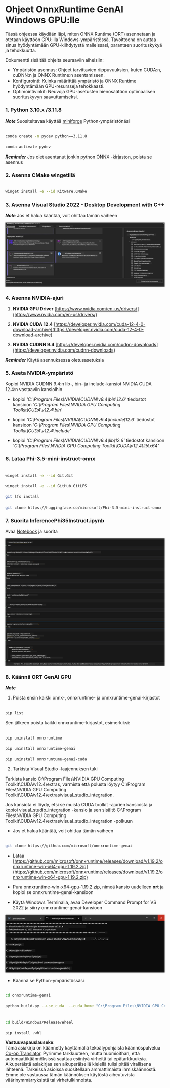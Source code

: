 <!--
CO_OP_TRANSLATOR_METADATA:
{
  "original_hash": "b066fc29c1b2129df84e027cb75119ce",
  "translation_date": "2025-05-09T18:44:35+00:00",
  "source_file": "md/02.Application/01.TextAndChat/Phi3/ORTWindowGPUGuideline.md",
  "language_code": "fi"
}
-->
# **Ohjeet OnnxRuntime GenAI Windows GPU:lle**

Tässä ohjeessa käydään läpi, miten ONNX Runtime (ORT) asennetaan ja otetaan käyttöön GPU:illa Windows-ympäristössä. Tavoitteena on auttaa sinua hyödyntämään GPU-kiihdytystä malleissasi, parantaen suorituskykyä ja tehokkuutta.

Dokumentti sisältää ohjeita seuraaviin aiheisiin:

- Ympäristön asennus: Ohjeet tarvittavien riippuvuuksien, kuten CUDA:n, cuDNN:n ja ONNX Runtime:n asentamiseen.
- Konfigurointi: Kuinka määrittää ympäristö ja ONNX Runtime hyödyntämään GPU-resursseja tehokkaasti.
- Optimointivinkit: Neuvoja GPU-asetusten hienosäätöön optimaalisen suorituskyvyn saavuttamiseksi.

### **1. Python 3.10.x /3.11.8**

   ***Note*** Suositeltavaa käyttää [miniforge](https://github.com/conda-forge/miniforge/releases/latest/download/Miniforge3-Windows-x86_64.exe) Python-ympäristönäsi

   ```bash

   conda create -n pydev python==3.11.8

   conda activate pydev

   ```

   ***Reminder*** Jos olet asentanut jonkin python ONNX -kirjaston, poista se asennus

### **2. Asenna CMake wingetillä**

   ```bash

   winget install -e --id Kitware.CMake

   ```

### **3. Asenna Visual Studio 2022 - Desktop Development with C++**

   ***Note*** Jos et halua kääntää, voit ohittaa tämän vaiheen

![CPP](../../../../../../translated_images/01.8964c1fa47e00dc36af710b967e72dd2f8a2be498e49c8d4c65c11ba105dedf8.fi.png)


### **4. Asenna NVIDIA-ajuri**

1. **NVIDIA GPU Driver**  [https://www.nvidia.com/en-us/drivers/](https://www.nvidia.com/en-us/drivers/)

2. **NVIDIA CUDA 12.4** [https://developer.nvidia.com/cuda-12-4-0-download-archive](https://developer.nvidia.com/cuda-12-4-0-download-archive)

3. **NVIDIA CUDNN 9.4**  [https://developer.nvidia.com/cudnn-downloads](https://developer.nvidia.com/cudnn-downloads)

***Reminder*** Käytä asennuksessa oletusasetuksia

### **5. Aseta NVIDIA-ympäristö**

Kopioi NVIDIA CUDNN 9.4:n lib-, bin- ja include-kansiot NVIDIA CUDA 12.4:n vastaaviin kansioihin

- kopioi *'C:\Program Files\NVIDIA\CUDNN\v9.4\bin\12.6'* tiedostot kansioon *'C:\Program Files\NVIDIA GPU Computing Toolkit\CUDA\v12.4\bin'*

- kopioi *'C:\Program Files\NVIDIA\CUDNN\v9.4\include\12.6'* tiedostot kansioon *'C:\Program Files\NVIDIA GPU Computing Toolkit\CUDA\v12.4\include'*

- kopioi *'C:\Program Files\NVIDIA\CUDNN\v9.4\lib\12.6'* tiedostot kansioon *'C:\Program Files\NVIDIA GPU Computing Toolkit\CUDA\v12.4\lib\x64'*


### **6. Lataa Phi-3.5-mini-instruct-onnx**

   ```bash

   winget install -e --id Git.Git

   winget install -e --id GitHub.GitLFS

   git lfs install

   git clone https://huggingface.co/microsoft/Phi-3.5-mini-instruct-onnx

   ```

### **7. Suorita InferencePhi35Instruct.ipynb**

   Avaa [Notebook](../../../../../../code/09.UpdateSamples/Aug/ortgpu-phi35-instruct.ipynb) ja suorita

![RESULT](../../../../../../translated_images/02.be96d16e7b1007f1f3941f65561553e62ccbd49c962f3d4a9154b8326c033ec1.fi.png)

### **8. Käännä ORT GenAI GPU**

   ***Note*** 
   
   1. Poista ensin kaikki onnx-, onnxruntime- ja onnxruntime-genai-kirjastot

   ```bash

   pip list 
   
   ```

   Sen jälkeen poista kaikki onnxruntime-kirjastot, esimerkiksi:

   ```bash

   pip uninstall onnxruntime

   pip uninstall onnxruntime-genai

   pip uninstall onnxruntume-genai-cuda
   
   ```

   2. Tarkista Visual Studio -laajennuksen tuki

   Tarkista kansio C:\Program Files\NVIDIA GPU Computing Toolkit\CUDA\v12.4\extras, varmista että polusta löytyy C:\Program Files\NVIDIA GPU Computing Toolkit\CUDA\v12.4\extras\visual_studio_integration. 

   Jos kansiota ei löydy, etsi se muista CUDA toolkit -ajurien kansioista ja kopioi visual_studio_integration -kansio ja sen sisältö C:\Program Files\NVIDIA GPU Computing Toolkit\CUDA\v12.4\extras\visual_studio_integration -polkuun

   - Jos et halua kääntää, voit ohittaa tämän vaiheen

   ```bash

   git clone https://github.com/microsoft/onnxruntime-genai

   ```

   - Lataa [https://github.com/microsoft/onnxruntime/releases/download/v1.19.2/onnxruntime-win-x64-gpu-1.19.2.zip](https://github.com/microsoft/onnxruntime/releases/download/v1.19.2/onnxruntime-win-x64-gpu-1.19.2.zip)

   - Pura onnxruntime-win-x64-gpu-1.19.2.zip, nimeä kansio uudelleen **ort** ja kopioi se onnxruntime-genai-kansioon

   - Käytä Windows Terminalia, avaa Developer Command Prompt for VS 2022 ja siirry onnxruntime-genai-kansioon

![RESULT](../../../../../../translated_images/03.53bb08e3bde53edd1735c5546fb32b9b0bdba93d8241c5e6e3196d8bc01adbd7.fi.png)

   - Käännä se Python-ympäristössäsi

   ```bash

   cd onnxruntime-genai

   python build.py --use_cuda  --cuda_home "C:\Program Files\NVIDIA GPU Computing Toolkit\CUDA\v12.4" --config Release
 

   cd build/Windows/Release/Wheel

   pip install .whl

   ```

**Vastuuvapauslauseke**:  
Tämä asiakirja on käännetty käyttämällä tekoälypohjaista käännöspalvelua [Co-op Translator](https://github.com/Azure/co-op-translator). Pyrimme tarkkuuteen, mutta huomioithan, että automaattikäännöksissä saattaa esiintyä virheitä tai epätarkkuuksia. Alkuperäistä asiakirjaa sen alkuperäisellä kielellä tulisi pitää virallisena lähteenä. Tärkeissä asioissa suositellaan ammattimaista ihmiskäännöstä. Emme ole vastuussa tämän käännöksen käytöstä aiheutuvista väärinymmärryksistä tai virhetulkinnoista.